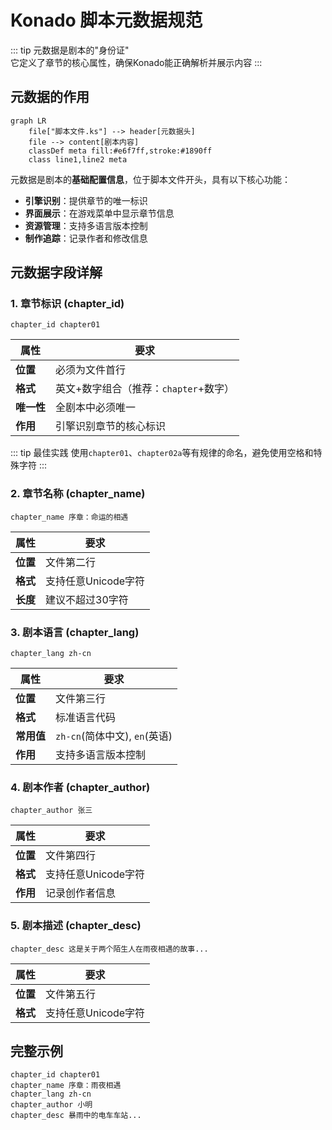 # Konado 脚本元数据规范  

::: tip 元数据是剧本的"身份证"  
它定义了章节的核心属性，确保Konado能正确解析并展示内容
:::


## 元数据的作用

```mermaid
graph LR
    file["脚本文件.ks"] --> header[元数据头]
    file --> content[剧本内容]
    classDef meta fill:#e6f7ff,stroke:#1890ff
    class line1,line2 meta
```

元数据是剧本的**基础配置信息**，位于脚本文件开头，具有以下核心功能：
- **引擎识别**：提供章节的唯一标识
- **界面展示**：在游戏菜单中显示章节信息
- **资源管理**：支持多语言版本控制
- **制作追踪**：记录作者和修改信息

## 元数据字段详解

### 1. 章节标识 (chapter_id)
```text
chapter_id chapter01
```
| 属性 | 要求 |
|------|------|
| **位置** | 必须为文件首行 |
| **格式** | 英文+数字组合（推荐：`chapter`+数字） |
| **唯一性** | 全剧本中必须唯一 |
| **作用** | 引擎识别章节的核心标识 |

::: tip 最佳实践
使用`chapter01`、`chapter02a`等有规律的命名，避免使用空格和特殊字符
:::

### 2. 章节名称 (chapter_name)
```text
chapter_name 序章：命运的相遇
```
| 属性 | 要求 |
|------|------|
| **位置** | 文件第二行 |
| **格式** | 支持任意Unicode字符 |
| **长度** | 建议不超过30字符 |


### 3. 剧本语言 (chapter_lang)
```text
chapter_lang zh-cn
```
| 属性 | 要求 |
|------|------|
| **位置** | 文件第三行 |
| **格式** | 标准语言代码 |
| **常用值** | `zh-cn`(简体中文), `en`(英语) |
| **作用** | 支持多语言版本控制 |

### 4. 剧本作者 (chapter_author)
```text
chapter_author 张三
```
| 属性 | 要求 |
|------|------|
| **位置** | 文件第四行 |
| **格式** | 支持任意Unicode字符 |
| **作用** | 记录创作者信息 |

### 5. 剧本描述 (chapter_desc)
```text
chapter_desc 这是关于两个陌生人在雨夜相遇的故事...
```
| 属性 | 要求 |
|------|------|
| **位置** | 文件第五行 |
| **格式** | 支持任意Unicode字符 |


## 完整示例

```text
chapter_id chapter01
chapter_name 序章：雨夜相遇
chapter_lang zh-cn
chapter_author 小明
chapter_desc 暴雨中的电车车站...
```